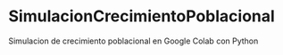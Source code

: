 # SimulacionCrecimientoPoblacional
Simulacion de crecimiento poblacional en Google Colab con Python  
